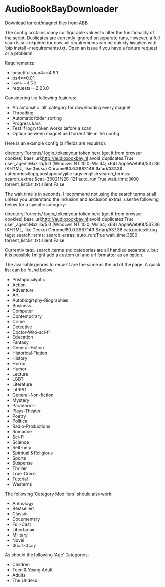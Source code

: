 # AudioBookBayDownloader
Download torrent/magnet files from ABB

The config contains many configurable values to alter the functionality of the script.
Duplicates are currently ignored on separate runs, however, a full scan is still required for now.
All requirements can be quickly installed with 'pip install -r requirements.txt'.
Open an issue if you have a feature request or a problem!

Requirements:

* beautifulsoup4==4.9.1
* bs4==0.0.1
* lxml==4.5.0
* requests==2.23.0

Considering the following features:
* An automatic 'all' category for downloading every magnet
* Threading
* Automatic folder sorting
* Progress bars
* Test if login token works before a scan
* Option between magnet and torrent file in the config

Here is an example config (all fields are required):

directory:Torrents/
login_token:your token here (get it from browser cookies)
base_url:http://audiobookbay.nl
avoid_duplicates:True
user_agent:Mozilla/5.0 (Windows NT 10.0; Win64; x64) AppleWebKit/537.36 (KHTML, like Gecko) Chrome/80.0.3987.149 Safari/537.36
categories:litrpg,postapocalyptic
tags:english
search_terms:a
search_extras:&cat=36021%2C-121
auto_run:True
wait_time:3600
torrent_list:list.txt
silent:False

The wait time is in seconds.
I recommend not using the search terms at all unless you understand the inclusion and exclusion extras, use the following below for a specific category:

directory:Torrents/
login_token:your token here (get it from browser cookies)
base_url:http://audiobookbay.nl
avoid_duplicates:True
user_agent:Mozilla/5.0 (Windows NT 10.0; Win64; x64) AppleWebKit/537.36 (KHTML, like Gecko) Chrome/80.0.3987.149 Safari/537.36
categories:litrpg
tags:
search_terms:
search_extras:
auto_run:True
wait_time:3600
torrent_list:list.txt
silent:False

Currently tags, search_terms and categories are all handled separately, but it is possible I might add a custom url and url formatter as an option.

The availiable genres to request are the same as the url of the page. A quick list can be found below:

* Postapocalyptic
* Action
* Adventure
* Art
* Autobiography-Biographies
* Business
* Computer
* Contemporary
* Crime
* Detective
* Doctor-Who-sci-fi
* Education
* Fantasy
* General-Fiction
* Historical-Fiction
* History
* Horror
* Humor
* Lecture
* LGBT
* Literature
* LitRPG
* General-Non-fiction
* Mystery
* Paranormal
* Plays-Theater
* Poetry
* Political
* Radio-Productions
* Romance
* Sci-Fi
* Science
* Self-help
* Spiritual & Religious
* Sports
* Suspense
* Thriller
* True-Crime
* Tutorial
* Westerns

The following 'Category Modifiers' should also work:


* Anthology
* Bestsellers
* Classic
* Documentary
* Full-Cast
* Libertarian
* Military
* Novel
* Short-Story

As should the following 'Age' Categories:

* Children
* Teen & Young Adult
* Adults
* The Undead

